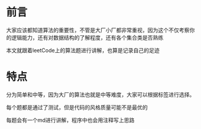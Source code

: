 # 前言

大家应该都知道算法的重要性，不管是大厂小厂都非常重视，因为这个不仅考察你的逻辑能力，还有对数据结构的了解程度，还有各个集合类是否熟练

本文就跟着leetCode上的算法题进行讲解，也算是记录自己的足迹

# 特点

分为简单和中等，因为大厂的算法也就是中等难度，大家可以根据标签进行选择。

每个题都是通过了测试，但是代码的风格质量可能不是最优的

每题会有一个md进行讲解，程序中也会用注释写上思路
